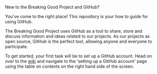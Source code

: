 New to the Breaking Good Project and GitHub? 

You've come to the right place! This repository is your how to guide for using GitHub. 

The Breaking Good Project uses GitHub as a tool to share, store and discuss information and ideas related to our projects. As our projects as open source, GitHub is the perfect tool, allowing anyone and everyone to participate. 

To get started, your first task will be to set up a GitHub account. Head on over to the [wiki](https://github.com/kym834/GitHub-How-To-Guide/wiki) and navigate to the 'setting up a GitHub account' page using the table on contents on the right hand side of the screen. 
